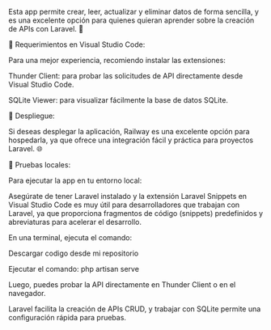 

Esta app permite crear, leer, actualizar y eliminar datos de forma sencilla, y es una excelente opción para quienes quieran aprender sobre la creación de APIs con Laravel. 🎉



🔹 Requerimientos en Visual Studio Code:

Para una mejor experiencia, recomiendo instalar las extensiones:

Thunder Client: para probar las solicitudes de API directamente desde Visual Studio Code.

SQLite Viewer: para visualizar fácilmente la base de datos SQLite.

🔹 Despliegue:

Si deseas desplegar la aplicación, Railway es una excelente opción para hospedarla, ya que ofrece una integración fácil y práctica para proyectos Laravel. 🌐

🔹 Pruebas locales:

Para ejecutar la app en tu entorno local:





Asegúrate de tener Laravel instalado y la extensión Laravel Snippets en Visual Studio Code es muy útil para desarrolladores que trabajan con Laravel, ya que proporciona fragmentos de código (snippets) predefinidos y abreviaturas para acelerar el desarrollo. 



En una terminal, ejecuta el comando:

Descargar codigo desde mi repositorio 

Ejecutar el comando: php artisan serve



Luego, puedes probar la API directamente en Thunder Client o en el navegador.



Laravel facilita la creación de APIs CRUD, y trabajar con SQLite permite una configuración rápida para pruebas. 


